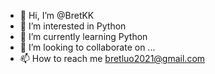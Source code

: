- 👋 Hi, I’m @BretKK
- 👀 I’m interested in Python
- 🌱 I’m currently learning Python
- 💞️ I’m looking to collaborate on ...
- 📫 How to reach me bretluo2021@gmail.com

<!---
BretKK/BretKK is a ✨ special ✨ repository because its `README.md` (this file) appears on your GitHub profile.
You can click the Preview link to take a look at your changes.
--->

